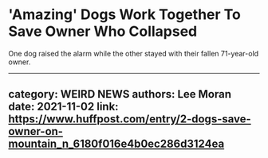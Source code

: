 # 'Amazing' Dogs Work Together To Save Owner Who Collapsed

One dog raised the alarm while the other stayed with their fallen 71-year-old owner.

---
category: WEIRD NEWS
authors: Lee Moran
date: 2021-11-02
link: https://www.huffpost.com/entry/2-dogs-save-owner-on-mountain_n_6180f016e4b0ec286d3124ea
---
